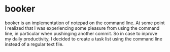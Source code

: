 # booker
booker is an implementation of notepad on the command line. At some point I realized that I was experiencing some pleasure from using the command line, in particular when pushinging another commit. So in case to inprove my daily productivity, I decided to create a task list using the command line instead of a regular text file.